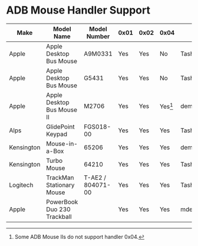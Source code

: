 # ADB Mouse Handler Support

| Make       | Model Name                  | Model Number      | 0x01 | 0x02 | 0x04    | Source            |
| ---------- | --------------------------- | ----------------- | ---- | ---- | ------- | ----------------- |
| Apple      | Apple Desktop Bus Mouse     | A9M0331           | Yes  | Yes  | No      | Tashtari          |
| Apple      | Apple Desktop Bus Mouse     | G5431             | Yes  | Yes  | No      | Tashtari          |
| Apple      | Apple Desktop Bus Mouse II  | M2706             | Yes  | Yes  | Yes[^1] | demik@68kMLA      |
| Alps       | GlidePoint Keypad           | FGS018-00         | Yes  | Yes  | Yes     | Tashtari          |
| Kensington | Mouse-in-a-Box              | 65206             | Yes  | Yes  | Yes     | demik@68kMLA      |
| Kensington | Turbo Mouse                 | 64210             | Yes  | Yes  | Yes     | Tashtari          |
| Logitech   | TrackMan Stationary Mouse   | T-AE2 / 804071-00 | Yes  | Yes  | Yes     | Tashtari          |
| Apple      | PowerBook Duo 230 Trackball |                   | Yes  | Yes  | Yes     | mdeverhart@68kMLA |

[^1]: Some ADB Mouse IIs do not support handler 0x04.
